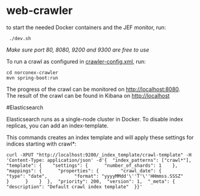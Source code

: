 # web-crawler

to start the needed Docker containers and the JEF monitor, run: 
```$xslt
 ./dev.sh 
```

*Make sure port 80, 8080, 9200 and 9300 are free to use* 

To run a crawl as configured in [crawler-config.xml](src/main/resources/crawler-config.xml), run:
```$xslt
cd norconex-crawler
mvn spring-boot:run
```

The progress of the crawl can be monitored on [http://localhost:8080]().  
The result of the crawl can be found in Kibana on [http://localhost]()

#Elasticsearch

Elasticsearch runs as a single-node cluster in Docker.
To disable index replicas, you can add an index-template.

This commands creates an index template and will apply these settings for indices starting with crawl*:
```aidl
curl -XPUT "http://localhost:9200/_index_template/crawl-template" -H 'Content-Type: application/json' -d'{  "index_patterns": ["crawl*"],  "template": {    "settings": {      "number_of_shards": 1    },    "mappings": {      "properties": {        "crawl_date": {          "type": "date",          "format": "yyyyMMdd'\''T'\''HHmmss.SSSZ"        }      }    }  },  "priority": 200,  "version": 1,  "_meta": {    "description": "Default crawl index template"  }}'
```